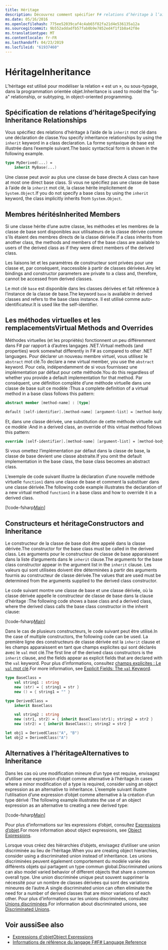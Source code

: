 ```yaml
---
title: Héritage
description: Découvrez comment spécifier F# relations d’héritage à l’aide du mot clé « hériter ».
ms.date: 05/16/2016
ms.openlocfilehash: 775ee52039caf4c4ab65f82fa21d4e536135a12a
ms.sourcegitcommit: 9b552addadfb57fab0b9e7852ed4f1f1b8a42f8e
ms.translationtype: MT
ms.contentlocale: fr-FR
ms.lasthandoff: 04/23/2019
ms.locfileid: "61937460"
---
```

# <a name="inheritance"></a><span data-ttu-id="1d130-103">Héritage</span><span class="sxs-lookup"><span data-stu-id="1d130-103">Inheritance</span></span>

<span data-ttu-id="1d130-104">L’héritage est utilisé pour modéliser la relation « est un », ou sous-typage, dans la programmation orientée objet.</span><span class="sxs-lookup"><span data-stu-id="1d130-104">Inheritance is used to model the "is-a" relationship, or subtyping, in object-oriented programming.</span></span>

## <a name="specifying-inheritance-relationships"></a><span data-ttu-id="1d130-105">Spécification de relations d’héritage</span><span class="sxs-lookup"><span data-stu-id="1d130-105">Specifying Inheritance Relationships</span></span>

<span data-ttu-id="1d130-106">Vous spécifiez des relations d’héritage à l’aide de la `inherit` mot clé dans une déclaration de classe.</span><span class="sxs-lookup"><span data-stu-id="1d130-106">You specify inheritance relationships by using the `inherit` keyword in a class declaration.</span></span> <span data-ttu-id="1d130-107">La forme syntaxique de base est illustrée dans l’exemple suivant.</span><span class="sxs-lookup"><span data-stu-id="1d130-107">The basic syntactical form is shown in the following example.</span></span>

```fsharp
type MyDerived(...) =
    inherit MyBase(...)
```

<span data-ttu-id="1d130-108">Une classe peut avoir au plus une classe de base directe.</span><span class="sxs-lookup"><span data-stu-id="1d130-108">A class can have at most one direct base class.</span></span> <span data-ttu-id="1d130-109">Si vous ne spécifiez pas une classe de base à l’aide de la `inherit` mot clé, la classe hérite implicitement de `System.Object`.</span><span class="sxs-lookup"><span data-stu-id="1d130-109">If you do not specify a base class by using the `inherit` keyword, the class implicitly inherits from `System.Object`.</span></span>

## <a name="inherited-members"></a><span data-ttu-id="1d130-110">Membres hérités</span><span class="sxs-lookup"><span data-stu-id="1d130-110">Inherited Members</span></span>

<span data-ttu-id="1d130-111">Si une classe hérite d’une autre classe, les méthodes et les membres de la classe de base sont disponibles aux utilisateurs de la classe dérivée comme s’ils étaient des membres directs de la classe dérivée.</span><span class="sxs-lookup"><span data-stu-id="1d130-111">If a class inherits from another class, the methods and members of the base class are available to users of the derived class as if they were direct members of the derived class.</span></span>

<span data-ttu-id="1d130-112">Les liaisons let et les paramètres de constructeur sont privées pour une classe et, par conséquent, inaccessible à partir de classes dérivées.</span><span class="sxs-lookup"><span data-stu-id="1d130-112">Any let bindings and constructor parameters are private to a class and, therefore, cannot be accessed from derived classes.</span></span>

<span data-ttu-id="1d130-113">Le mot clé `base` est disponible dans les classes dérivées et fait référence à l’instance de la classe de base.</span><span class="sxs-lookup"><span data-stu-id="1d130-113">The keyword `base` is available in derived classes and refers to the base class instance.</span></span> <span data-ttu-id="1d130-114">Il est utilisé comme auto-identificateur.</span><span class="sxs-lookup"><span data-stu-id="1d130-114">It is used like the self-identifier.</span></span>

## <a name="virtual-methods-and-overrides"></a><span data-ttu-id="1d130-115">Les méthodes virtuelles et les remplacements</span><span class="sxs-lookup"><span data-stu-id="1d130-115">Virtual Methods and Overrides</span></span>

<span data-ttu-id="1d130-116">Méthodes virtuelles (et les propriétés) fonctionnent un peu différemment dans F# par rapport à d’autres langages .NET.</span><span class="sxs-lookup"><span data-stu-id="1d130-116">Virtual methods (and properties) work somewhat differently in F# as compared to other .NET languages.</span></span> <span data-ttu-id="1d130-117">Pour déclarer un nouveau membre virtuel, vous utilisez le `abstract` mot clé.</span><span class="sxs-lookup"><span data-stu-id="1d130-117">To declare a new virtual member, you use the `abstract` keyword.</span></span> <span data-ttu-id="1d130-118">Pour cela, indépendamment de si vous fournissez une implémentation par défaut pour cette méthode.</span><span class="sxs-lookup"><span data-stu-id="1d130-118">You do this regardless of whether you provide a default implementation for that method.</span></span> <span data-ttu-id="1d130-119">Par conséquent, une définition complète d’une méthode virtuelle dans une classe de base suit ce modèle :</span><span class="sxs-lookup"><span data-stu-id="1d130-119">Thus a complete definition of a virtual method in a base class follows this pattern:</span></span>

```fsharp
abstract member [method-name] : [type]

default [self-identifier].[method-name] [argument-list] = [method-body]
```

<span data-ttu-id="1d130-120">Et, dans une classe dérivée, une substitution de cette méthode virtuelle suit ce modèle :</span><span class="sxs-lookup"><span data-stu-id="1d130-120">And in a derived class, an override of this virtual method follows this pattern:</span></span>

```fsharp
override [self-identifier].[method-name] [argument-list] = [method-body]
```

<span data-ttu-id="1d130-121">Si vous omettez l’implémentation par défaut dans la classe de base, la classe de base devient une classe abstraite.</span><span class="sxs-lookup"><span data-stu-id="1d130-121">If you omit the default implementation in the base class, the base class becomes an abstract class.</span></span>

<span data-ttu-id="1d130-122">L’exemple de code suivant illustre la déclaration d’une nouvelle méthode virtuelle `function1` dans une classe de base et comment la substituer dans une classe dérivée.</span><span class="sxs-lookup"><span data-stu-id="1d130-122">The following code example illustrates the declaration of a new virtual method `function1` in a base class and how to override it in a derived class.</span></span>

[!code-fsharp[Main](../../../samples/snippets/fsharp/lang-ref-1/snippet2601.fs)]

## <a name="constructors-and-inheritance"></a><span data-ttu-id="1d130-123">Constructeurs et héritage</span><span class="sxs-lookup"><span data-stu-id="1d130-123">Constructors and Inheritance</span></span>

<span data-ttu-id="1d130-124">Le constructeur de la classe de base doit être appelé dans la classe dérivée.</span><span class="sxs-lookup"><span data-stu-id="1d130-124">The constructor for the base class must be called in the derived class.</span></span> <span data-ttu-id="1d130-125">Les arguments pour le constructeur de classe de base apparaissent dans la liste d’arguments dans le `inherit` clause.</span><span class="sxs-lookup"><span data-stu-id="1d130-125">The arguments for the base class constructor appear in the argument list in the `inherit` clause.</span></span> <span data-ttu-id="1d130-126">Les valeurs qui sont utilisées doivent être déterminées à partir des arguments fournis au constructeur de classe dérivée.</span><span class="sxs-lookup"><span data-stu-id="1d130-126">The values that are used must be determined from the arguments supplied to the derived class constructor.</span></span>

<span data-ttu-id="1d130-127">Le code suivant montre une classe de base et une classe dérivée, où la classe dérivée appelle le constructeur de classe de base dans la clause d’héritage :</span><span class="sxs-lookup"><span data-stu-id="1d130-127">The following code shows a base class and a derived class, where the derived class calls the base class constructor in the inherit clause:</span></span>

[!code-fsharp[Main](../../../samples/snippets/fsharp/lang-ref-1/snippet2602.fs)]

<span data-ttu-id="1d130-128">Dans le cas de plusieurs constructeurs, le code suivant peut être utilisé.</span><span class="sxs-lookup"><span data-stu-id="1d130-128">In the case of multiple constructors, the following code can be used.</span></span> <span data-ttu-id="1d130-129">La première ligne des constructeurs de classe dérivée est la `inherit` clause et les champs apparaissent en tant que champs explicites qui sont déclarés avec le `val` mot clé.</span><span class="sxs-lookup"><span data-stu-id="1d130-129">The first line of the derived class constructors is the `inherit` clause, and the fields appear as explicit fields that are declared with the `val` keyword.</span></span> <span data-ttu-id="1d130-130">Pour plus d’informations, consultez [champs explicites : Le `val` mot clé](members/explicit-fields-the-val-keyword.md).</span><span class="sxs-lookup"><span data-stu-id="1d130-130">For more information, see [Explicit Fields: The `val` Keyword](members/explicit-fields-the-val-keyword.md).</span></span>

```fsharp
type BaseClass =
    val string1 : string
    new (str) = { string1 = str }
    new () = { string1 = "" }

type DerivedClass =
    inherit BaseClass

    val string2 : string
    new (str1, str2) = { inherit BaseClass(str1); string2 = str2 }
    new (str2) = { inherit BaseClass(); string2 = str2 }

let obj1 = DerivedClass("A", "B")
let obj2 = DerivedClass("A")
```

## <a name="alternatives-to-inheritance"></a><span data-ttu-id="1d130-131">Alternatives à l’héritage</span><span class="sxs-lookup"><span data-stu-id="1d130-131">Alternatives to Inheritance</span></span>

<span data-ttu-id="1d130-132">Dans les cas où une modification mineure d’un type est requise, envisagez d’utiliser une expression d’objet comme alternative à l’héritage.</span><span class="sxs-lookup"><span data-stu-id="1d130-132">In cases where a minor modification of a type is required, consider using an object expression as an alternative to inheritance.</span></span> <span data-ttu-id="1d130-133">L’exemple suivant illustre l’utilisation d’une expression d’objet comme alternative à la création d’un type dérivé :</span><span class="sxs-lookup"><span data-stu-id="1d130-133">The following example illustrates the use of an object expression as an alternative to creating a new derived type:</span></span>

[!code-fsharp[Main](../../../samples/snippets/fsharp/lang-ref-1/snippet2603.fs)]

<span data-ttu-id="1d130-134">Pour plus d’informations sur les expressions d’objet, consultez [Expressions d’objet](object-expressions.md).</span><span class="sxs-lookup"><span data-stu-id="1d130-134">For more information about object expressions, see [Object Expressions](object-expressions.md).</span></span>

<span data-ttu-id="1d130-135">Lorsque vous créez des hiérarchies d’objets, envisagez d’utiliser une union discriminée au lieu de l’héritage.</span><span class="sxs-lookup"><span data-stu-id="1d130-135">When you are creating object hierarchies, consider using a discriminated union instead of inheritance.</span></span> <span data-ttu-id="1d130-136">Les unions discriminées peuvent également comportement du modèle variée des différents objets qui partagent un type commun global.</span><span class="sxs-lookup"><span data-stu-id="1d130-136">Discriminated unions can also model varied behavior of different objects that share a common overall type.</span></span> <span data-ttu-id="1d130-137">Une union discriminée unique peut souvent supprimer la nécessité pour un nombre de classes dérivées qui sont des variations mineures de l’autre.</span><span class="sxs-lookup"><span data-stu-id="1d130-137">A single discriminated union can often eliminate the need for a number of derived classes that are minor variations of each other.</span></span> <span data-ttu-id="1d130-138">Pour plus d’informations sur les unions discriminées, consultez [Unions discriminées](discriminated-unions.md).</span><span class="sxs-lookup"><span data-stu-id="1d130-138">For information about discriminated unions, see [Discriminated Unions](discriminated-unions.md).</span></span>

## <a name="see-also"></a><span data-ttu-id="1d130-139">Voir aussi</span><span class="sxs-lookup"><span data-stu-id="1d130-139">See also</span></span>

- [<span data-ttu-id="1d130-140">Expressions d'objet</span><span class="sxs-lookup"><span data-stu-id="1d130-140">Object Expressions</span></span>](object-expressions.md)
- [<span data-ttu-id="1d130-141">Informations de référence du langage F#</span><span class="sxs-lookup"><span data-stu-id="1d130-141">F# Language Reference</span></span>](index.md)